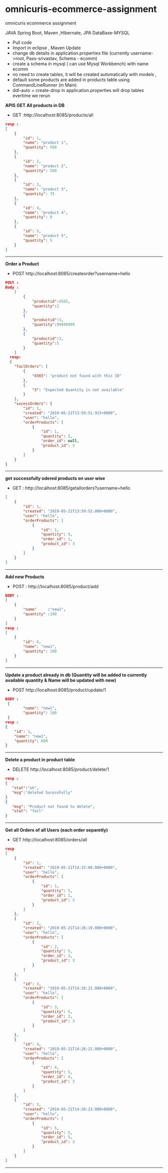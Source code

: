 # omnicuris-ecommerce-assignment
omnicuris  ecommerce assignment

JAVA Spring Boot, Maven ,Hibernate, JPA
DataBase-MYSQL
- Pull code 
- Import in eclipse , Maven Update
- change db details in application.properties file (currently username->root, Pass-srivastav, Schema - ecomm)
- create a schema in mysql ( can use Mysql Workbench) with name ecomm
- no need to create tables, it will be created automatically with models , 
- default some products are added in products table using CommandLineRunner (in Main)
- ddl-auto = create-drop in application.properties will drop tables evertime we rerun


**APIS**
**GET All products in DB**
- GET :http://localhost:8085/products/all

```json
resp : 
[
    {
        "id": 1,
        "name": "product 1",
        "quantity": 500
    },
    {
        "id": 2,
        "name": "product 2",
        "quantity": 500
    },
    {
        "id": 3,
        "name": "product 3",
        "quantity": 75
    },
    {
        "id": 4,
        "name": "product 4",
        "quantity": 0
    },
    {
        "id": 5,
        "name": "product 5",
        "quantity": 5
    }
]

```
* * *
**Order a Product**
- POST http://localhost:8085/createorder?username=hello
```json
POST :
Body : 
	[ 
		{
			"productid":4565,
			"quantity":2
		},
		{
			"productid":3,
			"quantity":99999999
		},
		{
			"productid":3,
			"quantity":5
		}
	]
  resp:
  {
    "failOrders": [
        {
            "4565": "product not found with this ID"
        },
        {
            "3": "Expected Quantity is not available"
        }
    ],
    "sucessOrders": {
        "id": 1,
        "created": "2019-05-21T13:59:51.915+0000",
        "user": "hello",
        "orderProducts": [
            {
                "id": 1,
                "quantity": 5,
                "order_id": null,
                "product_id": 3
            }
        ]
    }
}
```
* * *
**get successfully odered products on user wise**

- GET : http://localhost:8085/getallorders?username=hello
```json
[
    {
        "id": 1,
        "created": "2019-05-21T13:59:52.000+0000",
        "user": "hello",
        "orderProducts": [
            {
                "id": 1,
                "quantity": 5,
                "order_id": 1,
                "product_id": 3
            }
        ]
    }
]
```
* * *
**Add new Products**

- POST : http://localhost:8085/product/add
```json
BODY :
[
	{
		"name"     :"new1",
		"quantity" :100
	}
]
resp :
[
    {
        "id": 6,
        "name": "new1",
        "quantity": 100
    }
]
```
* * *
**Update a product already in db (Quantity will be added to currently available quantity & Name will be updated with new)**
- POST http://localhost:8085/product/update/1
```json
BODY :
 {
        "name": "new1",
        "quantity": 100
 }
resp :
{
    "id": 1,
    "name": "new1",
    "quantity": 600
}
```
* * *
**Delete a product in product table**
 - DELETE http://localhost:8085/product/delete/1
 ```json
 resp :
{
    "stat":"ok",
    "msg":"deleted SucessFully"
}
{
    "msg": "Product not found to delete",
    "stat": "fail"
}
```
* * *
**Get all Orders of all Users (each order separetly)**
- GET http://localhost:8085/orders/all
```json
resp
[
    {
        "id": 1,
        "created": "2019-05-21T14:25:09.000+0000",
        "user": "hello",
        "orderProducts": [
            {
                "id": 1,
                "quantity": 5,
                "order_id": 1,
                "product_id": 3
            }
        ]
    },
    {
        "id": 2,
        "created": "2019-05-21T14:26:19.000+0000",
        "user": "hello",
        "orderProducts": [
            {
                "id": 2,
                "quantity": 5,
                "order_id": 2,
                "product_id": 3
            }
        ]
    },
    {
        "id": 3,
        "created": "2019-05-21T14:26:21.000+0000",
        "user": "hello",
        "orderProducts": [
            {
                "id": 3,
                "quantity": 5,
                "order_id": 3,
                "product_id": 3
            }
        ]
    },
    {
        "id": 4,
        "created": "2019-05-21T14:26:22.000+0000",
        "user": "hello",
        "orderProducts": [
            {
                "id": 4,
                "quantity": 5,
                "order_id": 4,
                "product_id": 3
            }
        ]
    },
    {
        "id": 5,
        "created": "2019-05-21T14:26:23.000+0000",
        "user": "hello",
        "orderProducts": [
            {
                "id": 5,
                "quantity": 5,
                "order_id": 5,
                "product_id": 3
            }
        ]
    }
]
```
- - - - 
